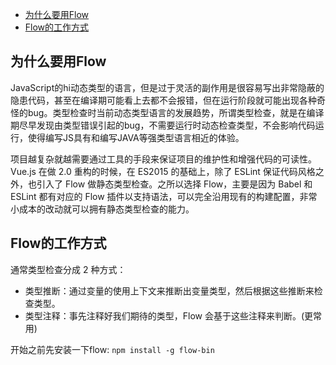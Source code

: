 - [为什么要用Flow](#为什么要用flow)
- [Flow的工作方式](#flow的工作方式)

## 为什么要用Flow
 
JavaScript的hi动态类型的语言，但是过于灵活的副作用是很容易写出非常隐蔽的隐患代码，甚至在编译期可能看上去都不会报错，但在运行阶段就可能出现各种奇怪的bug。类型检查时当前动态类型语言的发展趋势，所谓类型检查，就是在编译期尽早发现由类型错误引起的bug，不需要运行时动态检查类型，不会影响代码运行，使得编写JS具有和编写JAVA等强类型语言相近的体验。

项⽬越复杂就越需要通过⼯具的⼿段来保证项⽬的维护性和增强代码的可读性。 Vue.js 在做 2.0 重构的时候，在 ES2015 的基础上，除了 ESLint 保证代码⻛格之外，也引⼊了 Flow 做静态类型检查。之所以选择 Flow，主要是因为 Babel 和 ESLint 都有对应的 Flow 插件以⽀持语法，可以完全沿⽤现有的构建配置，⾮常⼩成本的改动就可以拥有静态类型检查的能⼒。


## Flow的工作方式

通常类型检查分成 2 种⽅式：
- 类型推断：通过变量的使⽤上下⽂来推断出变量类型，然后根据这些推断来检查类型。
- 类型注释：事先注释好我们期待的类型，Flow 会基于这些注释来判断。(更常用)

开始之前先安装一下flow: `npm install -g flow-bin`


